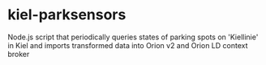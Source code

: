 # kiel-parksensors
Node.js script that periodically queries states of parking spots on 'Kiellinie' in Kiel and imports transformed data into Orion v2 and Orion LD context broker
